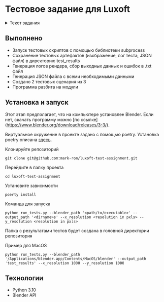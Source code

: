 # Тестовое задание для Luxoft

<details>
  <summary>Текст задания</summary>

    1. Реализовать автоматическое тестирование Blender 3.X.
    Blender 3.3 - https://www.blender.org/download/releases/3-3/
    Необходимо разработать программу, которая будет проверять работу Blender, исполняя
    несколько сценариев. Примеры:
        1. Создание произвольных фигур без материала.
        2. Создание произвольных фигур с материалом с различными параметрами.
        3. Использование различного освещение со сценариями из Пункта 2.
    На вход ожидаются аргументы:
    - blender_path – путь до исполняемого файла blender.exe
    - output_path – папка в которую будут сохраняться результаты тестирования.
    - x_resolution – ширина отрендеренного изображения.
    - y_resolution – высота отрендеренного изображения.
    На выходе ожидаются:
    - Отрендеренное изображение для каждого сценария
    - Лог рендера для каждого сценария.
    - JSON файл для каждого сценария, в котором будет:
        - Название теста (произвольное).
        - Дата и время запуска теста.
        - Дата и время окончания теста.
        - Длительность теста.
        - Информация о системе (CPU, RAM, название операционной системы).
    Необходимо самостоятельно продумать структуру проекта, реализацию тестов, а также быть готовым продемонстрировать и объяснить решение. Результаты работы необходимо опубликовать в публичном репозитории на GitHub и прислать ссылку.
    Полезные ссылки:
    https://docs.blender.org/manual/en/latest/advanced/command_line/arguments.html
    https://docs.blender.org/api/current/info_quickstart.html
</details>

## Выполнено
- Запуск тестовых скриптов с помощью библиотеки subprocess
- Сохранение тестовых артефактов (изображение, лог теста, JSON файл) в директорию test_results
- Генерация логов рендера, сбор выходных данных и ошибок в .txt файл
- Генерация JSON файла с всеми необходимыми данными
- Создано 2 тестовых сценария из 3
- Программа разбита на модули

## Установка и запуск

Этот этап предполагает, что на компьютере установлен Blender. Если нет, скачать программу можно [по ссылке] (https://www.blender.org/download/releases/3-3/).

Виртуальное окружение в проекте задано с помощью poetry. Установка poetry описана [здесь](https://python-poetry.org/docs/).

Клонируйте репозиторий
```
git clone git@github.com:mark-rom/luxoft-test-assignment.git
```
Перейдите в папку проекта
```
cd luxoft-test-assignment
```
Установите зависимости
```
poerty install
```

Команда для запуска
```
python run_tests.py --blender_path '<path/to/executable>' --output_path '<dirname>s' --x_resolution <resolution in pxls> --y_resolution <resolution in pxls>
```
Папка с результатами тестов будет создана в головной директории репозитория

Пример для MacOS
```
python run_tests.py --blender_path '/Applications/blender.app/Contents/MacOS/blender' --output_path 'test_results' --x_resolution 1000 --y_resolution 1000
```

## Технологии
- Python 3.10
- Blender API
